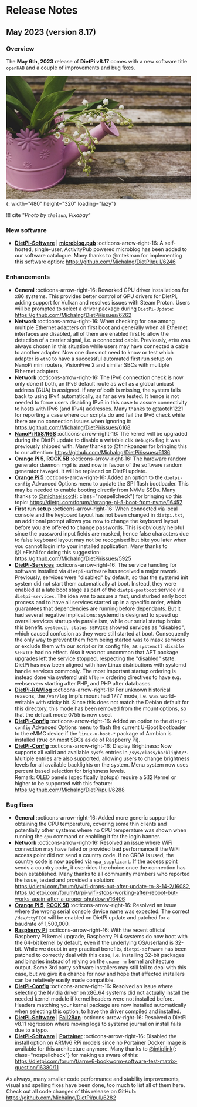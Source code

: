 # Release Notes

## May 2023 (version 8.17)

### Overview

The **May 6th, 2023** release of **DietPi v8.17** comes with a new software title `openHAB` and a couple of improvements and bug fixes.

![Cherry blossom](../assets/images/dietpi-release-v8_17.jpg){: width="480" height="320" loading="lazy"}

!!! cite "*Photo by `thalsun`, Pixabay*"

### New software

- [**DietPi-Software**](../../dietpi_tools/software_installation/#dietpi-software) | [**microblog.pub**](../../software/social/#microblogpub) :octicons-arrow-right-16: A self-hosted, single-user, ActivityPub powered microblog has been added to our software catalogue. Many thanks to @mtekman for implementing this software option: <https://github.com/MichaIng/DietPi/pull/6246>

### Enhancements

- **General** :octicons-arrow-right-16: Reworked GPU driver installations for x86 systems. This provides better control of GPU drivers for DietPi, adding support for Vulkan and resolves issues with Steam Proton. Users will be prompted to select a driver package during `DietPi-Update`: <https://github.com/MichaIng/DietPi/issues/6262>
- **Network** :octicons-arrow-right-16: When checking for one among multiple Ethernet adapters on first boot and generally when all Ethernet interfaces are disabled, all of them are enabled first to allow the detection of a carrier signal, i.e. a connected cable. Previously, `eth0` was always chosen in this situation while users may have connected a cable to another adapter. Now one does not need to know or test which adapter is `eth0` to have a successful automated first run setup on NanoPi mini routers, VisionFive 2 and similar SBCs with multiple Ethernet adapters.
- **Network** :octicons-arrow-right-16: The IPv6 connection check is now only done if both, an IPv6 default route as well as a global unicast address (GUA) is assigned. If any of both is missing, the system falls back to using IPv4 automatically, as far as we tested. It hence is not needed to force users disabling IPv6 in this case to assure connectivity to hosts with IPv6 (and IPv4) addresses. Many thanks to @taoteh1221 for reporting a case where our scripts do and fail the IPv6 check while there are no connection issues when ignoring it: <https://github.com/MichaIng/DietPi/issues/6168>
- [**NanoPi R5S/R6S**](../../hardware/#nanopi-series-friendlyelec) :octicons-arrow-right-16: The kernel will be upgraded during the DietPi update to disable a writable `clk DebugFS` flag it was previously shipped with. Many thanks to @thinkpanzer for bringing this to our attention: <https://github.com/MichaIng/DietPi/issues/6136>
- [**Orange Pi 5**](../../hardware/#orange-pi-series), [**ROCK 5B**](../../hardware/#radxa) :octicons-arrow-right-16: The hardware random generator daemon `rngd` is used now in favour of the software random generator `haveged`. It will be replaced on DietPi update.
- [**Orange Pi 5**](../../hardware/#orange-pi-series) :octicons-arrow-right-16: Added an option to the `dietpi-config` Advanced Options menu to update the SPI flash bootloader. This may be needed to enable booting directly from NVMe SSDs. Many thanks to [@michaelscott](https://dietpi.com/forum/u/michaelscott){: class="nospellcheck"} for bringing up this topic: <https://dietpi.com/forum/t/orange-pi-5-boot-from-nvme/16457>
- **First run setup** :octicons-arrow-right-16: When connected via local console and the keyboard layout has not been changed in `dietpi.txt`, an additional prompt allows you now to change the keyboard layout before you are offered to change passwords. This is obviously helpful since the password input fields are masked, hence false characters due to false keyboard layout may not be recognised but bite you later when you cannot login into your installed application. Many thanks to @LeFish1 for doing this suggestion: <https://github.com/MichaIng/DietPi/issues/5925>
- [**DietPi-Services**](../../dietpi_tools/system_configuration/#dietpi-services) :octicons-arrow-right-16: The service handling for software installed via `dietpi-software` has received a major rework. Previously, services were "disabled" by default, so that the systemd init system did not start them automatically at boot. Instead, they were enabled at a late boot stage as part of the `dietpi-postboot` service via `dietpi-services`. The idea was to assure a fast, undisturbed early boot process and to have all services started up in a specific order, which guarantees that dependencies are running before dependants. But it had several negative implications: systemd is designed to speed up overall services startup via parallelism, while our serial startup broke this benefit. `systemctl status SERVICE` showed services as "disabled", which caused confusion as they were still started at boot. Consequently the only way to prevent them from being started was to mask services or exclude them with our script or its config file, as `systemctl disable SERVICE` had no effect. Also it was not uncommon that APT package upgrades left the service stopped, respecting the "disabled" state. DietPi has now been aligned with how Linux distributions with systemd handle services commonly. The most important startup ordering is instead done via systemd unit `After=` ordering directives to have e.g. webservers starting after PHP, and PHP after databases.
- [**DietPi-RAMlog**](../../software/log_system/#dietpi-ramlog) :octicons-arrow-right-16: For unknown historical reasons, the `/var/log` tmpfs mount had 1777 mode, i.e. was world-writable with sticky bit. Since this does not match the Debian default for this directory, this mode has been removed from the mount options, so that the default mode 0755 is now used.
- [**DietPi-Config**](../../dietpi_tools/system_configuration/#dietpi-config) :octicons-arrow-right-16: Added an option to the `dietpi-config` Advanced Options menu to flash the current U-Boot bootloader to the eMMC device if the `linux-u-boot-*` package of Armbian is installed (true on most SBCs aside of Raspberry Pi).
- [**DietPi-Config**](../../dietpi_tools/system_configuration/#dietpi-config) :octicons-arrow-right-16: Display Brightness: Now supports all valid and available `sysfs` entries in `/sys/class/backlight/*`. Multiple entries are also supported, allowing users to change brightness levels for all available backlights on the system. Menu system now uses percent based selection for brightness levels.  
    Remark: OLED panels (specifically laptops) require a 5.12 Kernel or higher to be supported with this feature: <https://github.com/MichaIng/DietPi/pull/6288>

### Bug fixes

- **General** :octicons-arrow-right-16: Added more generic support for obtaining the CPU temperature, covering some thin clients and potentially other systems where no CPU temperature was shown when running the `cpu` command or enabling it for the login banner.
- **Network** :octicons-arrow-right-16: Resolved an issue where WiFi connection may have failed or provided bad performance if the WiFi access point did not send a country code. If no CRDA is used, the country code is now applied via `wpa_supplicant`. If the access point sends a country code, it overrides the choice once the connection has been established. Many thanks to all community members who reported the issue, tested and provided a solution: <https://dietpi.com/forum/t/wifi-drops-out-after-update-to-8-14-2/16082>, <https://dietpi.com/forum/t/rpi-wifi-stops-working-after-reboot-but-works-again-after-a-proper-shutdown/16406>
- [**Orange Pi 5**](../../hardware/#orange-pi-series), [**ROCK 5B**](../../hardware/#radxa) :octicons-arrow-right-16: Resolved an issue where the wrong serial console device name was expected. The correct `/dev/ttyFIQ0` will be enabled on DietPi update and patched for a baudrate of 1,500,000.
- [**Raspberry Pi**](../../hardware/#raspberry-pi) :octicons-arrow-right-16: With the recent official Raspberry Pi kernel upgrade, Raspberry Pi 4 systems do now boot with the 64-bit kernel by default, even if the underlying OS/userland is 32-bit. While we doubt in any practical benefits, `dietpi-software` has been patched to correctly deal with this case, i.e. installing 32-bit packages and binaries instead of relying on the `uname -m` kernel architecture output. Some 3rd party software installers may still fail to deal with this case, but we give it a chance for now and hope that affected installers can be relatively easily made compatible.
- [**DietPi-Config**](../../dietpi_tools/system_configuration/#dietpi-config) :octicons-arrow-right-16: Resolved an issue where selecting the Nvidia driver on x86_64 systems did not actually install the needed kernel module if kernel headers were not installed before. Headers matching your kernel package are now installed automatically when selecting this option, to have the driver compiled and installed.
- [**DietPi-Software**](../../dietpi_tools/software_installation/#dietpi-software) | [**Fail2Ban**](../../software/system_security/#fail2ban) :octicons-arrow-right-16: Resolved a DietPi v8.11 regression where moving logs to systemd journal on install fails due to a typo.
- [**DietPi-Software**](../../dietpi_tools/software_installation/#dietpi-software) | [**Portainer**](../../software/programming/#portainer) :octicons-arrow-right-16: Disabled the install option on ARMv6 RPi models since no Portainer Docker image is available for this architecture anymore. Many thanks to [@intiplink](https://dietpi.com/forum/u/intiplink){: class="nospellcheck"} for making us aware of this: <https://dietpi.com/forum/t/armv6-bookworm-software-test-matrix-question/16380/11>

As always, many smaller code performance and stability improvements, visual and spelling fixes have been done, too much to list all of them here. Check out all code changes of this release on GitHub: <https://github.com/MichaIng/DietPi/pull/6282>
